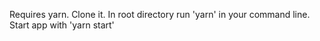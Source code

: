Requires yarn.
Clone it.
In root directory run 'yarn' in your command line.
Start app with 'yarn start'